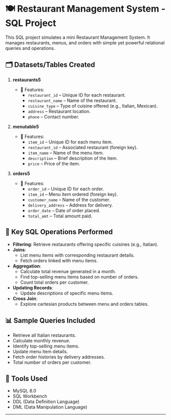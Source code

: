 # 🍽️ Restaurant Management System - SQL Project

This SQL project simulates a mini Restaurant Management System. It manages restaurants, menus, and orders with simple yet powerful relational queries and operations.

## 🗂️ Datasets/Tables Created

1. **restaurants5**
   - 📌 Features:
     - `restaurant_id` – Unique ID for each restaurant.
     - `restaurant_name` – Name of the restaurant.
     - `cuisine_type` – Type of cuisine offered (e.g., Italian, Mexican).
     - `address` – Restaurant location.
     - `phone` – Contact number.

2. **menutable5**
   - 📌 Features:
     - `item_id` – Unique ID for each menu item.
     - `restaurant_id` – Associated restaurant (foreign key).
     - `item_name` – Name of the menu item.
     - `description` – Brief description of the item.
     - `price` – Price of the item.

3. **orders5**
   - 📌 Features:
     - `order_id` – Unique ID for each order.
     - `item_id` – Menu item ordered (foreign key).
     - `customer_name` – Name of the customer.
     - `delivery_address` – Address for delivery.
     - `order_date` – Date of order placed.
     - `total_amt` – Total amount paid.

## 🔎 Key SQL Operations Performed

- **Filtering**: Retrieve restaurants offering specific cuisines (e.g., Italian).
- **Joins**: 
  - List menu items with corresponding restaurant details.
  - Fetch orders linked with menu items.
- **Aggregation**:
  - Calculate total revenue generated in a month.
  - Find top-selling menu items based on number of orders.
  - Count total orders per customer.
- **Updating Records**:
  - Update descriptions of specific menu items.
- **Cross Join**:
  - Explore cartesian products between menu and orders tables.

## 📊 Sample Queries Included

- Retrieve all Italian restaurants.
- Calculate monthly revenue.
- Identify top-selling menu items.
- Update menu item details.
- Fetch order histories by delivery addresses.
- Total number of orders per customer.

## 🧰 Tools Used

- MySQL 8.0
- SQL Workbench
- DDL (Data Definition Language)
- DML (Data Manipulation Language)

---

